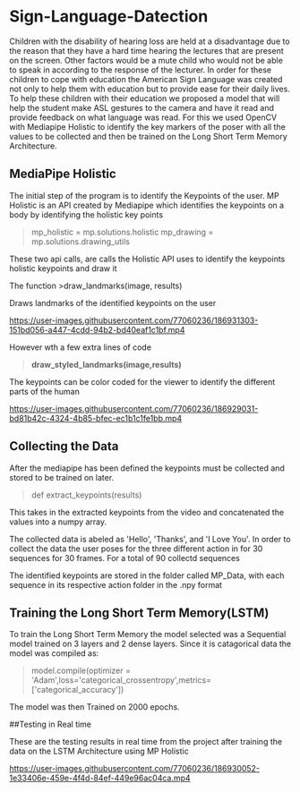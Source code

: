 # Sign-Language-Datection
Children with the disability of hearing loss are held at a disadvantage due to the reason that they have a hard time hearing the lectures that are present on the screen. Other factors would be a mute child who would not be able to speak in according to the response of the lecturer. In order for these children to cope with education the American Sign Language was created not only to help them with education but to provide ease for their daily lives. To help these children with their education we proposed a model that will help the student make ASL gestures to the camera and have it read and provide feedback on what language was read. For this we used OpenCV with Mediapipe Holistic to identify the key markers of the poser with all the values to be collected and then be trained on the Long Short Term Memory Architecture.

## MediaPipe Holistic 
The initial step of the program is to identify the Keypoints of the user. MP Holistic is an API created by Mediapipe which identifies the keypoints on a body by identifying the holistic key points

>mp_holistic = mp.solutions.holistic mp_drawing = mp.solutions.drawing_utils

These two api calls, are calls the Holistic API uses to identify the keypoints holistic keypoints and draw it

The function >draw_landmarks(image, results)

Draws landmarks of the identified keypoints on the user

https://user-images.githubusercontent.com/77060236/186931303-151bd056-a447-4cdd-94b2-bd40eaf1c1bf.mp4


However wth a few extra lines of code 
>**draw_styled_landmarks(image,results)**

The keypoints can be color coded for the viewer to identify the different parts of the human

https://user-images.githubusercontent.com/77060236/186929031-bd81b42c-4324-4b85-bfec-ec1b1c1fe1bb.mp4


## Collecting the Data
After the mediapipe has been defined the keypoints must be collected and stored to be trained on later.
>def extract_keypoints(results)

This takes in the extracted keypoints from the video and concatenated the values into a numpy array.

The collected data is abeled as 'Hello', 'Thanks', and 'I Love You'. In order to collect the data the user poses for the three different action in for 30 sequences for 30 frames. For a total of 90 collectd sequences

The identified keypoints are stored in the folder called MP_Data, with each sequence in its respective action folder in the .npy format

## Training the Long Short Term Memory(**LSTM**)

To train the Long Short Term Memory the model selected was a Sequential model trained on 3 layers and 2 dense layers. Since it is catagorical data the model was compiled as:

>model.compile(optimizer = 'Adam',loss='categorical_crossentropy',metrics=['categorical_accuracy'])

The model was then Trained on 2000 epochs.

##Testing in Real time

These are the testing results in real time from the project after training the data on the LSTM Architecture using MP Holistic





https://user-images.githubusercontent.com/77060236/186930052-1e33406e-459e-4f4d-84ef-449e96ac04ca.mp4
























